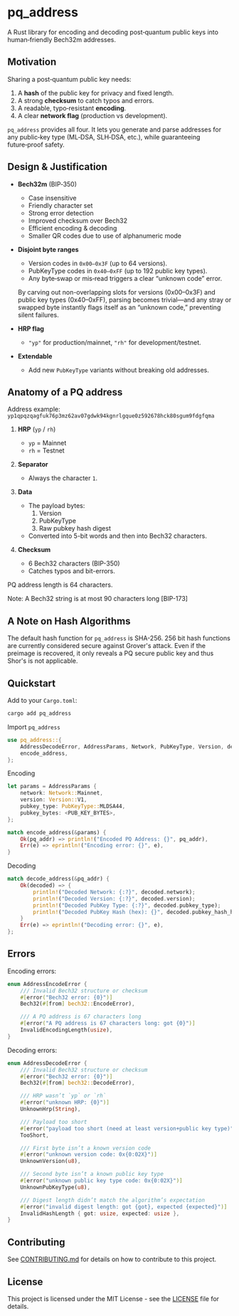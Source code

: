 # pq_address

A Rust library for encoding and decoding post‑quantum public keys into human‑friendly Bech32m addresses.

## Motivation

Sharing a post‑quantum public key needs:

1. A **hash** of the public key for privacy and fixed length.
2. A strong **checksum** to catch typos and errors.
3. A readable, typo‑resistant **encoding**.
4. A clear **network flag** (production vs development).

`pq_address` provides all four. It lets you generate and parse addresses for any public‑key type (ML‑DSA, SLH‑DSA, etc.), while guaranteeing future‑proof safety.

## Design & Justification

- **Bech32m** (BIP‑350)

  - Case insensitive
  - Friendly character set
  - Strong error detection
  - Improved checksum over Bech32
  - Efficient encoding & decoding
  - Smaller QR codes due to use of alphanumeric mode

- **Disjoint byte ranges**

  - Version codes in `0x00–0x3F` (up to 64 versions).
  - PubKeyType codes in `0x40–0xFF` (up to 192 public key types).
  - Any byte‑swap or mis‑read triggers a clear “unknown code” error.

  By carving out non-overlapping slots for versions (0x00–0x3F) and public key types (0x40–0xFF), parsing becomes trivial—and any stray or swapped byte instantly flags itself as an “unknown code,” preventing silent failures.

- **HRP flag**

  - `"yp"` for production/mainnet, `"rh"` for development/testnet.

- **Extendable**

  - Add new `PubKeyType` variants without breaking old addresses.

## Anatomy of a PQ address

Address example: `yp1qpqzqagfuk76p3mz62av07gdwk94kgnrlgque0z592678hck80sgum9fdgfqma`

1. **HRP** (`yp` / `rh`)

   - `yp` = Mainnet
   - `rh` = Testnet

2. **Separator**

   - Always the character `1`.

3. **Data**

   - The payload bytes:
     1. Version
     2. PubKeyType
     3. Raw pubkey hash digest
   - Converted into 5-bit words and then into Bech32 characters.

4. **Checksum**
   - 6 Bech32 characters (BIP-350)
   - Catches typos and bit-errors.

PQ address length is 64 characters.

Note: A Bech32 string is at most 90 characters long [BIP-173]

## A Note on Hash Algorithms

The default hash function for `pq_address` is SHA-256.
256 bit hash functions are currently considered secure against Grover's attack.
Even if the preimage is recovered, it only reveals a PQ secure public key and thus Shor's is not applicable.

## Quickstart

Add to your `Cargo.toml`:

```bash
cargo add pq_address
```

Import `pq_address`

```rust
use pq_address::{
    AddressDecodeError, AddressParams, Network, PubKeyType, Version, decode_address,
    encode_address,
};
```

Encoding

```rust
let params = AddressParams {
    network: Network::Mainnet,
    version: Version::V1,
    pubkey_type: PubKeyType::MLDSA44,
    pubkey_bytes: <PUB_KEY_BYTES>,
};

match encode_address(&params) {
    Ok(pq_addr) => println!("Encoded PQ Address: {}", pq_addr),
    Err(e) => eprintln!("Encoding error: {}", e),
}
```

Decoding

```rust
match decode_address(&pq_addr) {
    Ok(decoded) => {
        println!("Decoded Network: {:?}", decoded.network);
        println!("Decoded Version: {:?}", decoded.version);
        println!("Decoded PubKey Type: {:?}", decoded.pubkey_type);
        println!("Decoded PubKey Hash (hex): {}", decoded.pubkey_hash_hex());
    }
    Err(e) => eprintln!("Decoding error: {}", e),
};
```

## Errors

Encoding errors:

```rust
enum AddressEncodeError {
    /// Invalid Bech32 structure or checksum
    #[error("Bech32 error: {0}")]
    Bech32(#[from] bech32::EncodeError),

    /// A PQ address is 67 characters long
    #[error("A PQ address is 67 characters long: got {0}")]
    InvalidEncodingLength(usize),
}
```

Decoding errors:

```rust
enum AddressDecodeError {
    /// Invalid Bech32 structure or checksum
    #[error("Bech32 error: {0}")]
    Bech32(#[from] bech32::DecodeError),

    /// HRP wasn’t `yp` or `rh`
    #[error("unknown HRP: {0}")]
    UnknownHrp(String),

    /// Payload too short
    #[error("payload too short (need at least version+public key type)")]
    TooShort,

    /// First byte isn’t a known version code
    #[error("unknown version code: 0x{0:02X}")]
    UnknownVersion(u8),

    /// Second byte isn’t a known public key type
    #[error("unknown public key type code: 0x{0:02X}")]
    UnknownPubKeyType(u8),

    /// Digest length didn’t match the algorithm’s expectation
    #[error("invalid digest length: got {got}, expected {expected}")]
    InvalidHashLength { got: usize, expected: usize },
}
```

## Contributing

See [CONTRIBUTING.md](CONTRIBUTING.md) for details on how to contribute to this project.

## License

This project is licensed under the MIT License - see the [LICENSE](LICENSE) file for details.
